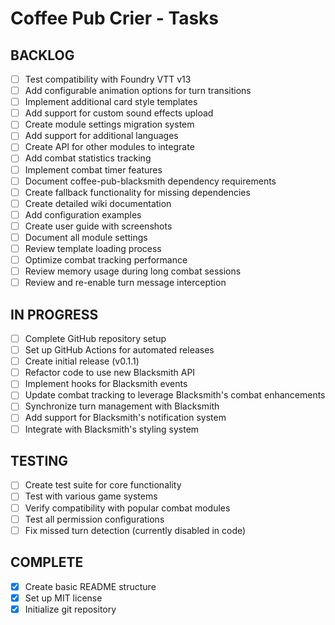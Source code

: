 # Coffee Pub Crier - Tasks

## BACKLOG
- [ ] Test compatibility with Foundry VTT v13
- [ ] Add configurable animation options for turn transitions
- [ ] Implement additional card style templates
- [ ] Add support for custom sound effects upload
- [ ] Create module settings migration system
- [ ] Add support for additional languages
- [ ] Create API for other modules to integrate
- [ ] Add combat statistics tracking
- [ ] Implement combat timer features
- [ ] Document coffee-pub-blacksmith dependency requirements
- [ ] Create fallback functionality for missing dependencies
- [ ] Create detailed wiki documentation
- [ ] Add configuration examples
- [ ] Create user guide with screenshots
- [ ] Document all module settings
- [ ] Review template loading process
- [ ] Optimize combat tracking performance
- [ ] Review memory usage during long combat sessions
- [ ] Review and re-enable turn message interception

## IN PROGRESS
- [ ] Complete GitHub repository setup
- [ ] Set up GitHub Actions for automated releases
- [ ] Create initial release (v0.1.1)
- [ ] Refactor code to use new Blacksmith API
- [ ] Implement hooks for Blacksmith events
- [ ] Update combat tracking to leverage Blacksmith's combat enhancements
- [ ] Synchronize turn management with Blacksmith
- [ ] Add support for Blacksmith's notification system
- [ ] Integrate with Blacksmith's styling system

## TESTING
- [ ] Create test suite for core functionality
- [ ] Test with various game systems
- [ ] Verify compatibility with popular combat modules
- [ ] Test all permission configurations
- [ ] Fix missed turn detection (currently disabled in code)

## COMPLETE
- [x] Create basic README structure
- [x] Set up MIT license
- [x] Initialize git repository 